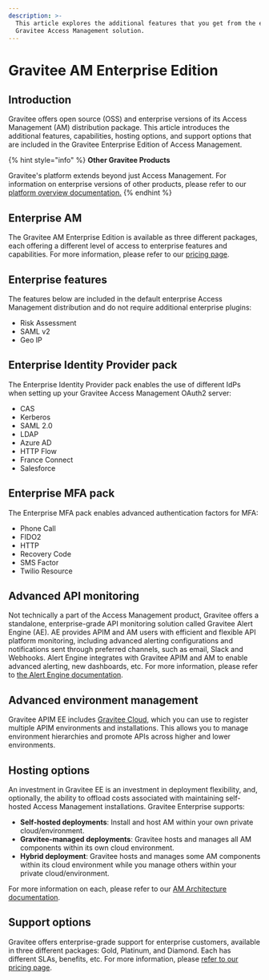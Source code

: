 ```yaml
---
description: >-
  This article explores the additional features that you get from the enterprise
  Gravitee Access Management solution.
---
```


# Gravitee AM Enterprise Edition

## Introduction <a href="#introduction" id="introduction"></a>

Gravitee offers open source (OSS) and enterprise versions of its Access Management (AM) distribution package. This article introduces the additional features, capabilities, hosting options, and support options that are included in the Gravitee Enterprise Edition of Access Management.​

{% hint style="info" %}
**Other Gravitee Products**

Gravitee's platform extends beyond just Access Management. For information on enterprise versions of other products, please refer to our [platform overview documentation.](https://documentation.gravitee.io/platform-overview/gravitee-essentials/gravitee-offerings-ce-vs-ee)
{% endhint %}

## Enterprise AM <a href="#gravitee-community-edition-api-management-vs-gravitee-enterprise-edition-api-management" id="gravitee-community-edition-api-management-vs-gravitee-enterprise-edition-api-management"></a>

The Gravitee AM Enterprise Edition is available as three different packages, each offering a different level of access to enterprise features and capabilities. For more information, please refer to our [pricing page](https://www.gravitee.io/pricing).

## Enterprise features <a href="#enterprise-features" id="enterprise-features"></a>

The features below are included in the default enterprise Access Management distribution and do not require additional enterprise plugins:

* Risk Assessment
* SAML v2
* Geo IP

## Enterprise Identity Provider pack <a href="#enterprise-policy-pack" id="enterprise-policy-pack"></a>

The Enterprise Identity Provider pack enables the use of different IdPs when setting up your Gravitee Access Management OAuth2 server:

* CAS
* Kerberos
* SAML 2.0
* LDAP
* Azure AD
* HTTP Flow
* France Connect
* Salesforce

## Enterprise MFA pack

The Enterprise MFA pack enables advanced authentication factors for MFA:

* Phone Call
* FIDO2
* HTTP
* Recovery Code
* SMS Factor
* Twilio Resource

## Advanced API monitoring <a href="#advanced-api-monitoring" id="advanced-api-monitoring"></a>

Not technically a part of the Access Management product, Gravitee offers a standalone, enterprise-grade API monitoring solution called Gravitee Alert Engine (AE). AE provides APIM and AM users with efficient and flexible API platform monitoring, including advanced alerting configurations and notifications sent through preferred channels, such as email, Slack and Webhooks. Alert Engine integrates with Gravitee APIM and AM to enable advanced alerting, new dashboards, etc. For more information, please refer to [the Alert Engine documentation](https://documentation.gravitee.io/ae/overview/introduction-to-gravitee-alert-engine).

## Advanced environment management

Gravitee APIM EE includes [Gravitee Cloud](https://documentation.gravitee.io/gravitee-cloud), which you can use to register multiple APIM environments and installations. This allows you to manage environment hierarchies and promote APIs across higher and lower environments.&#x20;

## Hosting options

An investment in Gravitee EE is an investment in deployment flexibility, and, optionally, the ability to offload costs associated with maintaining self-hosted Access Management installations. Gravitee Enterprise supports:

* **Self-hosted deployments**: Install and host AM within your own private cloud/environment.
* **Gravitee-managed deployments**: Gravitee hosts and manages all AM components within its own cloud environment.
* **Hybrid deployment**: Gravitee hosts and manages some AM components within its cloud environment while you manage others within your private cloud/environment.

For more information on each, please refer to our [AM Architecture documentation](am-architecture.md).&#x20;

## Support options

Gravitee offers enterprise-grade support for enterprise customers, available in three different packages: Gold, Platinum, and Diamond. Each has different SLAs, benefits, etc. For more information, please [refer to our pricing page](https://www.gravitee.io/pricing).
